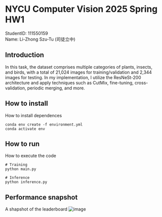 # NYCU Computer Vision 2025 Spring HW1
StudentID: 111550159 \
Name: Li-Zhong Szu-Tu (司徒立中)

## Introduction
In this task, the dataset comprises multiple categories of plants, insects, and birds, with a total of 21,024 images for training/validation and 2,344 images for testing.
In my implementation, I utilize the ResNeSt-200 architecture and apply techniques such as CutMix, fine-tuning, cross-validation, periodic merging, and more.

## How to install
How to install dependences
```
conda env create -f environment.yml
conda activate env
```

## How to run
How to execute the code
```
# Training
python main.py

# Inference
python inference.py
```

## Performance snapshot
A shapshot of the leaderboard
![image](https://github.com/user-attachments/assets/d425744c-96ec-4a17-b2d1-39615ae12325)
